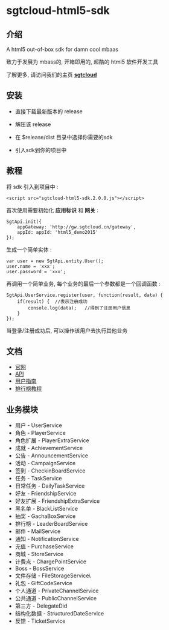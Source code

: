 # sgtcloud-html5-sdk

## 介绍

A html5 out-of-box sdk for damn cool mbaas

致力于发展为 mbass的, 开箱即用的, 超酷的 html5 软件开发工具 

了解更多, 请访问我们的主页 **[sgtcloud](http://www.sgtcloud.cn)**

## 安装

* 直接下载最新版本的 release

* 解压该 release

* 在 $release/dist 目录中选择你需要的sdk

* 引入sdk到你的项目中

## 教程

将 sdk 引入到项目中 :

```
<script src="sgtcloud-html5-sdk.2.0.0.js"></script>
```

首次使用需要初始化 **应用标识** 和 **网关** :

```
SgtApi.init({
    appGateway: 'http://gw.sgtcloud.cn/gateway',
    appId: appId: 'html5_demo2015'
});
```

生成一个简单实体 :

```
var user = new SgtApi.entity.User();
user.name = 'xxx';
user.password = 'xxx';
```

再调用一个简单业务, 每个业务的最后一个参数都是一个回调函数 :

```
SgtApi.UserService.register(user, function(result, data) {
    if(result) {  //表示注册成功
        console.log(data);   //得到了注册用户信息
    }
});
```

当登录/注册成功后, 可以操作该用户去执行其他业务

## 文档

* [官网](http://www.sgtcloud.cn)
* [API]() 
* [用户指南](http://sgtcloud.gitbooks.io/sgtcloud-html5-sdk/content/) 
* [排行榜教程](http://www.sgtcloud.cn/tutorials/) 

## 业务模块

* 用户 - UserService
* 角色 - PlayerService
* 角色扩展 - PlayerExtraService
* 成就 - AchievementService
* 公告 - AnnouncementService
* 活动 - CampaignService
* 签到 - CheckinBoardService
* 任务 - TaskService
* 日常任务 - DailyTaskService
* 好友 - FriendshipService
* 好友扩展 - FriendshipExtraService
* 黑名单 - BlackListService
* 抽奖 - GachaBoxService
* 排行榜 - LeaderBoardService
* 邮件 - MailService
* 通知 - NotificationService
* 充值 - PurchaseService
* 商城 - StoreService
* 计费点 - ChargePointService
* Boss - BossService
* 文件存储 - FileStorageService\
* 礼包 - GiftCodeService
* 个人通道 - PrivateChannelService
* 公共通道 - PublicChannelService
* 第三方 - DelegateDid
* 结构化数据 - StructuredDateService
* 反馈 - TicketService